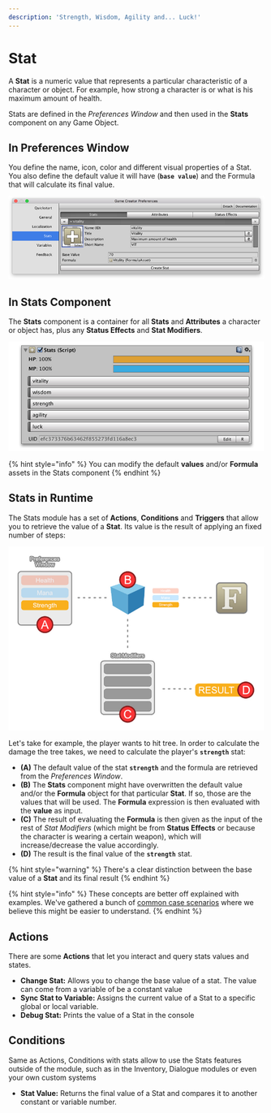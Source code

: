 ```yaml
---
description: 'Strength, Wisdom, Agility and... Luck!'
---
```


# Stat

A **Stat** is a numeric value that represents a particular characteristic of a character or object. For example, how strong a character is or what is his maximum amount of health.

Stats are defined in the _Preferences Window_ and then used in the **Stats** component on any Game Object.

## In Preferences Window

You define the name, icon, color and different visual properties of a Stat. You also define the default value it will have \(**`base value`**\) and the Formula that will calculate its final value.

![](../../../.gitbook/assets/stat-pref.jpg)

## In Stats Component

The **Stats** component is a container for all **Stats** and **Attributes** a character or object has, plus any **Status Effects** and **Stat Modifiers**.

![\(vitality, wisdom, strength, agility and luck are all stats\)](../../../.gitbook/assets/stats-component.jpg)

{% hint style="info" %}
You can modify the default **values** and/or **Formula** assets in the Stats component
{% endhint %}

## Stats in Runtime

The Stats module has a set of **Actions**, **Conditions** and **Triggers** that allow you to retrieve the value of a **Stat**. Its value is the result of applying an fixed number of steps:

![\(Cycle of calculating the value of a Stat\)](../../../.gitbook/assets/stats-cycle.jpg)

Let's take for example, the player wants to hit tree. In order to calculate the damage the tree takes, we need to calculate the player's **`strength`** stat:

* **\(A\)** The default value of the stat **`strength`** and the formula are retrieved from the _Preferences Window_.
* **\(B\)** The **Stats** component might have overwritten the default value and/or the **Formula** object for that particular **Stat**. If so, those are the values that will be used. The **Formula** expression is then evaluated with the **value** as input.
* **\(C\)** The result of evaluating the **Formula** is then given as the input of the rest of _Stat Modifiers_ \(which might be from **Status Effects** or because the character is wearing a certain weapon\), which will increase/decrease the value accordingly.
* **\(D\)** The result is the final value of the **`strength`** stat.

{% hint style="warning" %}
There's a clear distinction between the base value of a **Stat** and its final result
{% endhint %}

{% hint style="info" %}
These concepts are better off explained with examples. We've gathered a bunch of [common case scenarios](../common-use-cases/) where we believe this might be easier to understand.
{% endhint %}

## Actions

There are some **Actions** that let you interact and query stats values and states.

* **Change Stat:** Allows you to change the base value of a stat. The value can come from a variable of be a constant value
* **Sync Stat to Variable:** Assigns the current value of a Stat to a specific global or local variable.
* **Debug Stat:** Prints the value of a Stat in the console

## Conditions

Same as Actions, Conditions with stats allow to use the Stats features outside of the module, such as in the Inventory, Dialogue modules or even your own custom systems

* **Stat Value:** Returns the final value of a Stat and compares it to another constant or variable number.

